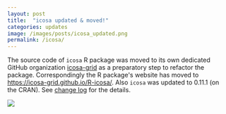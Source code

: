 ```yaml
---
layout: post
title:  "icosa updated & moved!"
categories: updates
image: /images/posts/icosa_updated.png
permalink: /icosa/
---
```


The source code of `icosa` R package was moved to its own dedicated GitHub organization [icosa-grid](https://github.com/icosa-grid/R-icosa/) as a preparatory step to refactor the package. Correspondingly the R package's website has moved to <https://icosa-grid.github.io/R-icosa/>. Also `icosa` was updated to 0.11.1 (on the CRAN). See [change log](https://icosa-grid.github.io/R-icosa/news/index.html#icosa-0111---2024-08-16) for the details.

![]({{site.url}}/{{site.baseurl}}/images/posts/icosa_updated.png)
